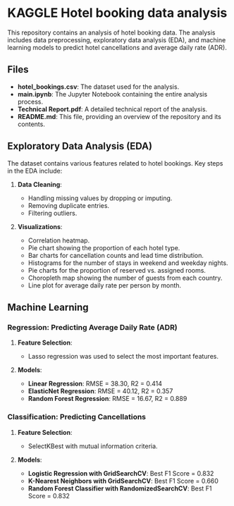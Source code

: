 # KAGGLE Hotel booking data analysis

This repository contains an analysis of hotel booking data. The analysis includes data preprocessing, exploratory data analysis (EDA), and machine learning models to predict hotel cancellations and average daily rate (ADR).

## Files

- **hotel_bookings.csv**: The dataset used for the analysis.
- **main.ipynb**: The Jupyter Notebook containing the entire analysis process.
- **Technical Report.pdf**: A detailed technical report of the analysis.
- **README.md**: This file, providing an overview of the repository and its contents.

## Exploratory Data Analysis (EDA)

The dataset contains various features related to hotel bookings. Key steps in the EDA include:

1. **Data Cleaning**:
    - Handling missing values by dropping or imputing.
    - Removing duplicate entries.
    - Filtering outliers.

2. **Visualizations**:
    - Correlation heatmap.
    - Pie chart showing the proportion of each hotel type.
    - Bar charts for cancellation counts and lead time distribution.
    - Histograms for the number of stays in weekend and weekday nights.
    - Pie charts for the proportion of reserved vs. assigned rooms.
    - Choropleth map showing the number of guests from each country.
    - Line plot for average daily rate per person by month.

## Machine Learning

### Regression: Predicting Average Daily Rate (ADR)

1. **Feature Selection**:
    - Lasso regression was used to select the most important features.

2. **Models**:
    - **Linear Regression**: RMSE = 38.30, R2 = 0.414
    - **ElasticNet Regression**: RMSE = 40.12, R2 = 0.357
    - **Random Forest Regression**: RMSE = 16.67, R2 = 0.889

### Classification: Predicting Cancellations

1. **Feature Selection**:
    - SelectKBest with mutual information criteria.

2. **Models**:
    - **Logistic Regression with GridSearchCV**: Best F1 Score = 0.832
    - **K-Nearest Neighbors with GridSearchCV**: Best F1 Score = 0.660
    - **Random Forest Classifier with RandomizedSearchCV**: Best F1 Score = 0.832